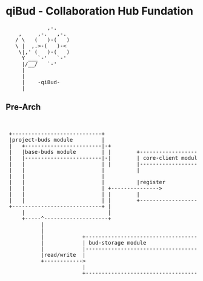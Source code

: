 # qiBud - Collaboration Hub Fundation
<pre>
             ,-. 
    ,     ,-.   ,-. 
   / \   (   )-(   ) 
   \ |  ,.>-(   )-< 
    \|,' (   )-(   ) 
     Y ___`-'   `-' 
     |/__/   `-' 
     | 
     | 
     |    -qiBud- 
  ___|_____________ 
</pre>


## Pre-Arch
<pre>


 +----------------------------+                                      +----------------------------+
 |project-buds module         |                                      |qibud-server                |
 |   +------------------------|-+                                    |----------------------------|
 |   |base-buds module        | |        +----------------------+    |                            |
 |   |------------------------|-|        | core-client module   |    |                            |
 |   |                        | |        |----------------------|    |                            |
 |   |                        |          |                      |    | provide buds               |
 |   |                        |                                 +------------->                   |
 |   |                        |          |register              |    |                            |
 |   |                        | +--------------->               |    |                            |
 |   |                        | |        |                      |    |                            |
 |   |                        | |        +----------------------+    |                            |
 +----------------------------+ |                                    +----------------------------+
     |                          |                                    | play! 1.2.X                |
     +-----^--------------------+                                    |                            |
           |                                                         +----------------------------+
           |
           |            +----------------------------------------------+
           |            | bud-storage module                           |
           |            |----------------------------------------------|
           |read/write  |                                              |
           +------------>                                              |
                        |                                              |
                        +----------------------------------------------+
</pre>
